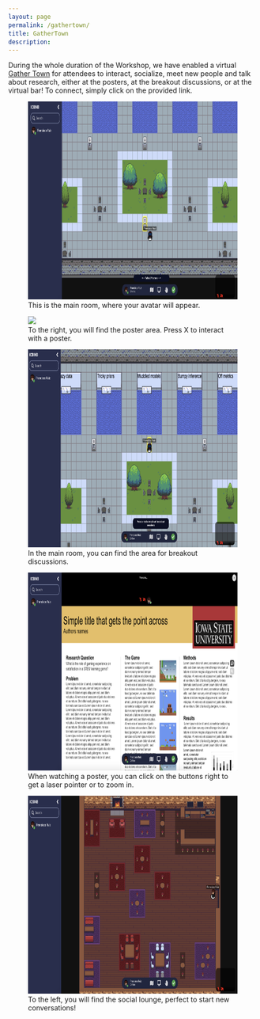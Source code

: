 ```yaml
---
layout: page
permalink: /gathertown/
title: GatherTown
description:
---
```


During the whole duration of the Workshop, we have enabled a virtual [Gather Town](
https://gather.town/app/5163xhrHdSWrUZsG/ICBINB) for attendees to interact, socialize, meet new people and talk about research, either at the posters, at the breakout discussions, or at the virtual bar! To connect, simply click on the provided link.

<figure> <img src="../assets/img/gathertown/01_main_room.png" height="400" /> <figcaption>This is the main room, where your avatar will appear.</figcaption> </figure>

<figure> <img src="../assets/img/gathertown/02_poster_room.png" height="400" /> <figcaption>To the right, you will find the poster area. Press X to interact with a poster.</figcaption></figure>

<figure> <img src="../assets/img/gathertown/05_breakout.png" height="400" /> <figcaption>In the main room, you can find the area for breakout discussions.</figcaption> </figure>

<figure> <img src="../assets/img/gathertown/04_poster.png" height="400" /> <figcaption>When watching a poster, you can click on the buttons right to get a laser pointer or to zoom in.</figcaption> </figure>

<figure> <img src="../assets/img/gathertown/06_bar.png" height="400" /> <figcaption>To the left, you will find the social lounge, perfect to start new conversations!</figcaption> </figure>

<!--<figure> <img src="../assets/img/gathertown/05_breakout.png" height="300" /> <figcaption>GatherTown environment for Breakouts</figcaption> </figure>-->

<!-- <figure> <img src="../assets/img/gathertown/03_poster_preview.png" height="400" /> <figcaption></figcaption> </figure> -->

<!-- GatherTown is a virtual environment where you will be able to interact through video and chat with other participants. -->
